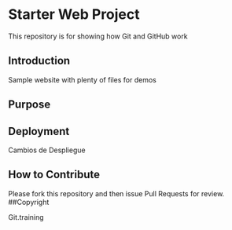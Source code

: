 # Starter Web Project

This repository is for showing how Git and GitHub work

## Introduction

Sample website with plenty of files for demos

## Purpose

## Deployment

Cambios de Despliegue

## How to Contribute

Please fork this repository and then issue Pull Requests for review.
##Copyright

Git.training